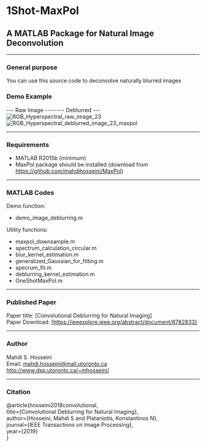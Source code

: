 # 1Shot-MaxPol
## A MATLAB Package for Natural Image Deconvolution

----------------------------------------------------------------
### General purpose
You can use this source code to deconvolve naturally blurred images

### Demo Example
--- Raw Image -------- Deblurred ---  
![RGB_Hyperspectral_raw_image_23](https://user-images.githubusercontent.com/7947948/61488237-b685ca80-a975-11e9-8ad5-1c3e7248b625.png) ![RGB_Hyperspectral_deblurred_image_23_maxpol](https://user-images.githubusercontent.com/7947948/61488248-bede0580-a975-11e9-8a0f-4926a2d490e4.png)

----------------------------------------------------------------
### Requirements
- MATLAB R2015b (minimum)
- MaxPol package should be installed (download from https://github.com/mahdihosseini/MaxPol)

----------------------------------------------------------------
### MATLAB Codes

Demo function:  
-	demo_image_deblurring.m

Utility functions:  
-	maxpol_downsample.m
-	spectrum_calculation_circular.m
-	blur_kernel_estimation.m
-	generalized_Gaussian_for_fitting.m
-	specrum_fit.m
-	deblurring_kernel_estimation.m
-	OneShotMaxPol.m

----------------------------------------------------------------  
### Published Paper
Paper title: [Convolutional Deblurring for Natural Imaging]  
Paper Download: [https://ieeexplore.ieee.org/abstract/document/8782833]

----------------------------------------------------------------
### Author  
Mahdi S. Hosseini  
Email: mahdi.hosseini@mail.utoronto.ca  
http://www.dsp.utoronto.ca/~mhosseini/  

----------------------------------------------------------------
### Citation  
@article{hosseini2018convolutional,  
  title={Convolutional Deblurring for Natural Imaging},  
  author={Hosseini, Mahdi S and Plataniotis, Konstantinos N},  
  journal={IEEE Transactions on Image Processing},  
  year={2019}  
}
